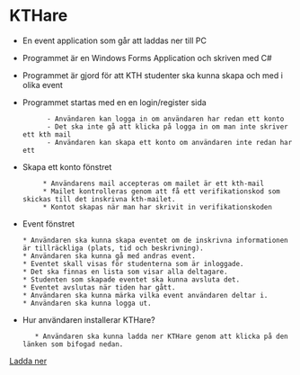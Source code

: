 # KTHare

* En event application som går att laddas ner till PC 
* Programmet är en Windows Forms Application och  skriven med C# 
* Programmet är gjord för att KTH studenter ska kunna skapa och med i olika event  

* Programmet startas med en en login/register sida

            - Användaren kan logga in om användaren har redan ett konto
            - Det ska inte gå att klicka på logga in om man inte skriver ett kth mail 
            - Användaren kan skapa ett konto om användaren inte redan har ett 

* Skapa ett konto fönstret

           * Användarens mail accepteras om mailet är ett kth-mail
           * Mailet kontrolleras genom att få ett verifikationskod som skickas till det inskrivna kth-mailet.
           * Kontot skapas när man har skrivit in verifikationskoden 

* Event fönstret

      * Användaren ska kunna skapa eventet om de inskrivna informationen är tillräckliga (plats, tid och beskrivning). 
      * Användaren ska kunna gå med andras event.
      * Eventet skall visas för studenterna som är inloggade. 
      * Det ska finnas en lista som visar alla deltagare.
      * Studenten som skapade eventet ska kunna avsluta det.
      * Eventet avslutas när tiden har gått.
      * Användaren ska kunna märka vilka event användaren deltar i.
      * Användaren ska kunna logga ut.
              
              
* Hur användaren installerar KTHare?

         * Användaren ska kunna ladda ner KTHare genom att klicka på den länken som bifogad nedan.
         
[Ladda ner](https://drive.google.com/file/d/1R7ecj9Igq4OdrvsdN4GHMYGpSOMPNKB9/view?usp=sharing)
